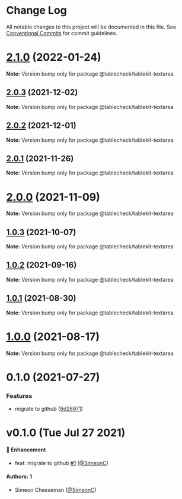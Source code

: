 # Change Log

All notable changes to this project will be documented in this file.
See [Conventional Commits](https://conventionalcommits.org) for commit guidelines.

# [2.1.0](https://github.com/tablecheck/tablekit/compare/@tablecheck/tablekit-textarea@2.0.3...@tablecheck/tablekit-textarea@2.1.0) (2022-01-24)

**Note:** Version bump only for package @tablecheck/tablekit-textarea





## [2.0.3](https://github.com/tablecheck/tablekit/compare/@tablecheck/tablekit-textarea@2.0.2...@tablecheck/tablekit-textarea@2.0.3) (2021-12-02)

**Note:** Version bump only for package @tablecheck/tablekit-textarea





## [2.0.2](https://github.com/tablecheck/tablekit/compare/@tablecheck/tablekit-textarea@2.0.1...@tablecheck/tablekit-textarea@2.0.2) (2021-12-01)

**Note:** Version bump only for package @tablecheck/tablekit-textarea





## [2.0.1](https://github.com/tablecheck/tablekit/compare/@tablecheck/tablekit-textarea@2.0.0...@tablecheck/tablekit-textarea@2.0.1) (2021-11-26)

**Note:** Version bump only for package @tablecheck/tablekit-textarea





# [2.0.0](https://github.com/tablecheck/tablekit/compare/@tablecheck/tablekit-textarea@1.0.3...@tablecheck/tablekit-textarea@2.0.0) (2021-11-09)

**Note:** Version bump only for package @tablecheck/tablekit-textarea





## [1.0.3](https://github.com/tablecheck/tablekit/compare/@tablecheck/tablekit-textarea@1.0.2...@tablecheck/tablekit-textarea@1.0.3) (2021-10-07)

**Note:** Version bump only for package @tablecheck/tablekit-textarea





## [1.0.2](https://github.com/tablecheck/tablekit/compare/@tablecheck/tablekit-textarea@1.0.1...@tablecheck/tablekit-textarea@1.0.2) (2021-09-16)

**Note:** Version bump only for package @tablecheck/tablekit-textarea





## [1.0.1](https://github.com/tablecheck/tablekit/compare/@tablecheck/tablekit-textarea@1.0.0...@tablecheck/tablekit-textarea@1.0.1) (2021-08-30)

**Note:** Version bump only for package @tablecheck/tablekit-textarea





# [1.0.0](https://github.com/tablecheck/tablekit/compare/@tablecheck/tablekit-textarea@0.1.0...@tablecheck/tablekit-textarea@1.0.0) (2021-08-17)

**Note:** Version bump only for package @tablecheck/tablekit-textarea





# 0.1.0 (2021-07-27)


### Features

* migrate to github ([8d28971](https://github.com/tablecheck/tablekit/commit/8d28971175010fcb2a3cd9c48a749e7af1bdc9f9))





# v0.1.0 (Tue Jul 27 2021)

#### 🚀 Enhancement

- feat: migrate to github [#1](https://github.com/tablecheck/tablekit/pull/1) ([@SimeonC](https://github.com/SimeonC))

#### Authors: 1

- Simeon Cheeseman ([@SimeonC](https://github.com/SimeonC))
